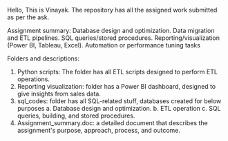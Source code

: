 Hello,
This is Vinayak. The repository has all the assigned work submitted as per the ask.

Assignment summary:
  Database design and optimization.
  Data migration and ETL pipelines.
  SQL queries/stored procedures.
  Reporting/visualization (Power BI, Tableau, Excel).
  Automation or performance tuning tasks

Folders and descriptions:
  1. Python scripts: The folder has all ETL scripts designed to perform ETL operations.
  2. Reporting visualization: folder has a Power BI dashboard, designed to give insights from sales data.
  3. sql_codes: folder has all SQL-related stuff, databases created for below purposes
     a. Database design and optimization.
     b. ETL operation
     c. SQL queries, building, and stored procedures. 
  4. Assignment_summary.doc: a detailed document that describes the assignment's purpose, approach, process, and outcome.

